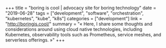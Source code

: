 +++
title = "boring is cool | advocacy site for boring technology"
date = "2019-06-28"
tags = ["development", "software", "orchestration", "kubernetes", "kube", "k8s"]
categories = ["development"]
link = "http://boringis.cool/"
summary = "« Here, I share some thoughts and considerations around using cloud native technologies, including Kubernetes, observability tools such as Prometheus, service meshes, and serverless offerings. »"
+++
